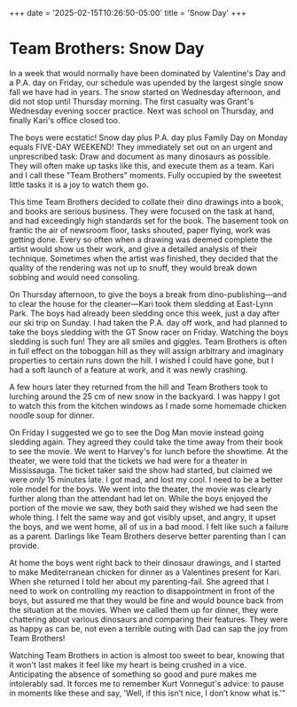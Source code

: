 +++
date = '2025-02-15T10:26:50-05:00'
title = 'Snow Day'
+++

# Team Brothers: Snow Day

In a week that would normally have been dominated by Valentine's Day and a P.A. day on Friday, our schedule was upended by the largest single snow fall we have had in years. The snow started on Wednesday afternoon, and did not stop until Thursday morning. The first casualty was Grant's Wednesday evening soccer practice. Next was school on Thursday, and finally Kari's office closed too.

The boys were ecstatic! Snow day plus P.A. day plus Family Day on Monday equals FIVE-DAY WEEKEND! They immediately set out on an urgent and unprescribed task: Draw and document as many dinosaurs as possible. They will often make up tasks like this, and execute them as a team. Kari and I call these "Team Brothers" moments. Fully occupied by the sweetest little tasks it is a joy to watch them go.

This time Team Brothers decided to collate their dino drawings into a book, and books are serious business. They were focused on the task at hand, and had exceedingly high standards set for the book. The basement took on frantic the air of newsroom floor, tasks shouted, paper flying, work was getting done. Every so often when a drawing was deemed complete the artist would show us their work, and give a detailed analysis of their technique. Sometimes when the artist was finished, they decided that the quality of the rendering was not up to snuff, they would break down sobbing and would need consoling.

On Thursday afternoon, to give the boys a break from dino-publishing—and to clear the house for the cleaner—Kari took them sledding at East-Lynn Park. The boys had already been sledding once this week, just a day after our ski trip on Sunday. I had taken the P.A. day off work, and had planned to take the boys sledding with the GT Snow racer on Friday. Watching the boys sledding is such fun! They are all smiles and giggles. Team Brothers is often in full effect on the toboggan hill as they will assign arbitrary and imaginary properties to certain runs down the hill. I wished I could have gone, but I had a soft launch of a feature at work, and it was newly crashing.

A few hours later they returned from the hill and Team Brothers took to lurching around the 25 cm of new snow in the backyard. I was happy I got to watch this from the kitchen windows as I made some homemade chicken noodle soup for dinner.

On Friday I suggested we go to see the Dog Man movie instead going sledding again. They agreed they could take the time away from their book to see the movie. We went to Harvey's for lunch before the showtime. At the theater, we were told that the tickets we had were for a theater in Mississauga. The ticket taker said the show had started, but claimed we were _only_ 15 minutes late. I got mad, and lost my cool. I need to be a better role model for the boys. We went into the theater, the movie was clearly further along than the attendant had let on. While the boys enjoyed the portion of the movie we saw, they both said they wished we had seen the whole thing. I felt the same way and got visibly upset, and angry, it upset the boys, and we went home, all of us in a bad mood. I felt like such a failure as a parent. Darlings like Team Brothers deserve better parenting than I can provide.

At home the boys went right back to their dinosaur drawings, and I started to make Mediterranean chicken for dinner as a Valentines present for Kari. When she returned I told her about my parenting-fail. She agreed that I need to work on controlling my reaction to disappointment in front of the boys, but assured me that they would be fine and would bounce back from the situation at the movies. When we called them up for dinner, they were chattering about various dinosaurs and comparing their features. They were as happy as can be, not even a terrible outing with Dad can sap the joy from Team Brothers!

 Watching Team Brothers in action is almost too sweet to bear, knowing that it won't last makes it feel like my heart is being crushed in a vice. Anticipating the absence of something so good and pure makes me intolerably sad. It forces me to remember Kurt Vonnegut's advice: to pause in moments like these and say, 'Well, if this isn’t nice, I don’t know what is.'"
